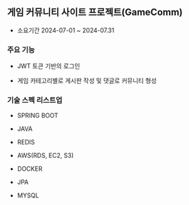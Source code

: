 ## 게임 커뮤니티 사이트 프로젝트(GameComm)

- 소요기간 2024-07-01 ~ 2024-07.31

### 주요 기능

- JWT 토큰 기반의 로그인

- 게임 카테고리별로 게시판 작성 및 댓글로 커뮤니티 형성


### 기술 스펙 리스트업
- SPRING BOOT 

- JAVA 

- REDIS 

- AWS(RDS, EC2, S3) 

- DOCKER

- JPA

- MYSQL
